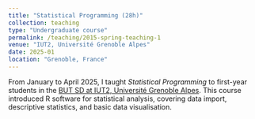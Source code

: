```yaml
---
title: "Statistical Programming (28h)"
collection: teaching
type: "Undergraduate course"
permalink: /teaching/2015-spring-teaching-1
venue: "IUT2, Université Grenoble Alpes"
date: 2025-01
location: "Grenoble, France"
---
```


From January to April 2025, I taught *Statistical Programming* to first-year students in the [BUT SD at IUT2, Université Grenoble Alpes](https://formations.univ-grenoble-alpes.fr/fr/catalogue-2021/but-bachelor-universitaire-de-technologie-BUT/but-science-des-donnees-KI4UX0GI.html). This course introduced R software for statistical analysis, covering data import, descriptive statistics, and basic data visualisation.